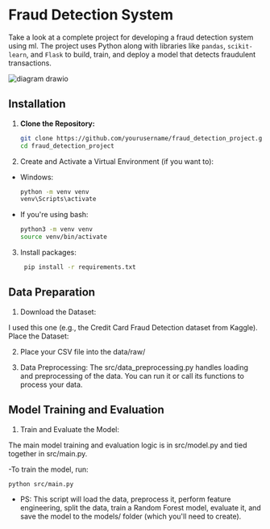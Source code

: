 # Fraud Detection System 

Take a look at a complete project for developing a fraud detection system using ml. The project uses Python along with libraries like `pandas`, `scikit-learn`, and `Flask` to build, train, and deploy a model that detects fraudulent transactions.

![diagram drawio](https://github.com/user-attachments/assets/24cb87ee-5d55-435f-a37d-e385b5083723)

## Installation

1. **Clone the Repository:**

   ```bash
   git clone https://github.com/yourusername/fraud_detection_project.git
   cd fraud_detection_project
   ```

2. Create and Activate a Virtual Environment (if you want to):

- Windows:
   ```bash
  python -m venv venv
  venv\Scripts\activate 
   ```


- If you're using bash:
   ```bash
  python3 -m venv venv
  source venv/bin/activate
   ```
3. Install packages:

   ```bash
    pip install -r requirements.txt
   ```

## Data Preparation
1. Download the Dataset:

I used this one (e.g., the Credit Card Fraud Detection dataset from Kaggle).
Place the Dataset:

2. Place your CSV file into the data/raw/
   
4. Data Preprocessing:
The src/data_preprocessing.py handles loading and preprocessing of the data. You can run it or call its functions to process your data.

## Model Training and Evaluation

1. Train and Evaluate the Model:

The main model training and evaluation logic is in src/model.py and tied together in src/main.py.

-To train the model, run:

   ```bash
  python src/main.py
   ```

- PS: This script will load the data, preprocess it, perform feature engineering, split the data, train a Random Forest model, evaluate it, and save the model to the models/ folder (which you'll need to create).

